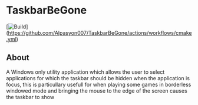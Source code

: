 # TaskbarBeGone
[![Build](https://github.com/Alpasyon007/TaskbarBeGone/actions/workflows/cmake.yml/badge.svg)]
(https://github.com/Alpasyon007/TaskbarBeGone/actions/workflows/cmake.yml)

## About
A Windows only utility application which allows the user to select applications for which the taskbar should be hidden when the application is focus, this is particullary usefull for when playing some games in borderless windowed mode and bringing the mouse to the edge of the screen causes the taskbar to show
